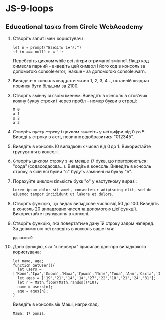# JS-9-loops

## Educational tasks from Circle WebAcademy

1. Створіть запит імені користувача:
	
	```
	let n = prompt("Введіть ім'я:");
	if (n === null) n = '';
	```

	Переберіть циклом while всі літери отриманої змінної. Якщо код символа парний - виведіть цей символ і його код в консоль за допомогою console.error, інакше - за допомогою console.warn.

2. Виводьте в консоль квадрати чисел 1, 2, 3, 4..., останній квадрат повинен бути більшим за 2100.

3. Створіть змінну зі своїм іменем. Виведіть в консоль в стовбчик кожну букву строки і через пробіл - номер букви в строці:

	```
	М 0
	а 1
	ш 2
	а 3
	```

4. Створіть пусту строку і циклом занесіть у неї цифри від 0 до 5. Виведіть строку в alert, повинно відобразитися "012345".

5. Виведіть в консоль 10 випадкових чисел від 0 до 1. Використайте групування в консолі.

6. Створіть циклом строку з не менше 17 букв, що повторюються: "сода" (содасодасода...). Виведіть в консоль. Виведіть в консоль строку, в якій всі букви "с" будуть замінені на букву "в".

7. Порахуйте циклом кількість букв "о" у наступному виразі:

	```
	Lorem ipsum dolor sit amet, consectetur adipiscing elit, sed do eiusmod tempor incididunt ut labore et dolore.
	```

8. Створіть функцію, що видає випадкове число від 50 до 100. Виведіть в консоль 20 випадкових чисел за допомогою цієї функції. Використайте групування в консолі.

9. Створіть функцію, яка повертатиме дану їй строку задом наперед. За допомогою неї виведіть в консоль ваше ім'я:

	```
	рднаскелО
	```

10. Дано функцію, яка "з сервера" присилає дані про випадкового користувача:
	
	```
	let name, age;
	function getUser(){
	  let users = ['Коля','Іра','Льоша','Маша','Грыша','Пєтя','Гоша','Аня','Свєта','Іван'];
	  let ages = ['19','21','14','18','27','22','18','21','24','31'];
	  let n = Math.floor(Math.random()*10);
	  name = users[n];
	  age = ages[n];
	}
	```

	Виведіть в консоль вік Маші, наприклад:
	
	```
	Маша: 17 років.
	```

